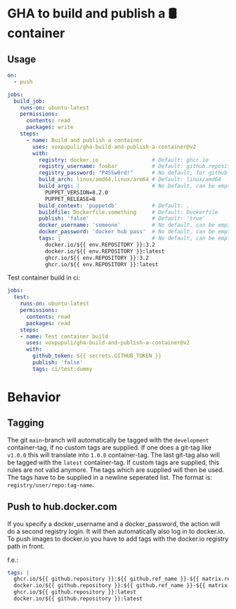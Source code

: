 # GHA to build and publish a 🛢️ container

## Usage

```yaml
on:
  - push

jobs:
  build_job:
    runs-on: ubuntu-latest
    permissions:
      contents: read
      packages: write
    steps:
      - name: Build and publish a container
        uses: voxpupuli/gha-build-and-publish-a-container@v2
        with:
          registry: docker.io                 # Default: ghcr.io
          registry_username: foobar           # Default: github.repository_owner
          registry_password: "P4SSw0rd!"      # No default, for github set it to ${{ secrets.GITHUB_TOKEN }}
          build_arch: linux/amd64,linux/arm64 # Default: linux/amd64
          build_args: |                       # No Default, can be empty
            PUPPET_VERSION=8.2.0
            PUPPET_RELEASE=8
          build_context: 'puppetdb'           # Default: .
          buildfile: Dockerfile.something     # Default: Dockerfile
          publish: 'false'                    # Default: 'true'
          docker_username: 'someone'          # No default, can be empty
          docker_password: 'docker hub pass'  # No default, can be empty
          tags: |                             # No default, can be empty
            docker.io/${{ env.REPOSITORY }}:3.2
            docker.io/${{ env.REPOSITORY }}:latest
            ghcr.io/${{ env.REPOSITORY }}:3.2
            ghcr.io/${{ env.REPOSITORY }}:latest
```

Test container build in ci:

```yaml
jobs:
  test:
    runs-on: ubuntu-latest
    permissions:
      contents: read
      packages: read
    steps:
    - name: Test container build
      uses: voxpupuli/gha-build-and-publish-a-container@v2
      with:
        github_token: ${{ secrets.GITHUB_TOKEN }}
        publish: 'false'
        tags: ci/test:dummy
```

# Behavior

## Tagging

The git `main`-branch will automatically be tagged with the `development` container-tag, if no custom tags are supplied.
If one does a git-tag like `v1.0.0` this will translate into `1.0.0` container-tag.
The last git-tag also will be tagged with the `latest` container-tag.
If custom tags are supplied, this rules are not valid anymore.
The tags which are supplied will then be used. The tags have to be supplied in a newline seperated list.
The format is: `registry/user/repo:tag-name`.

## Push to hub.docker.com

If you specify a docker_username and a docker_password, the action will do a second registry login.
It will then automatically also log in to docker.io. To push images to docker.io you have to add tags with the docker.io registry path in front.

f.e.:
```yaml
tags: |
  ghcr.io/${{ github.repository }}:${{ github.ref_name }}-${{ matrix.release }}
  docker.io/${{ github.repository }}:${{ github.ref_name }}-${{ matrix.release }}
  ghcr.io/${{ github.repository }}:latest
  docker.io/${{ github.repository }}:latest
```
